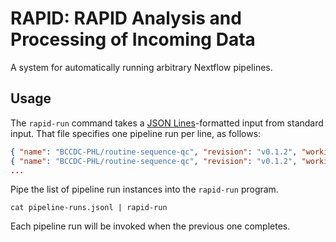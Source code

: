 # RAPID: RAPID Analysis and Processing of Incoming Data

A system for automatically running arbitrary Nextflow pipelines.

## Usage

The `rapid-run` command takes a [JSON Lines](https://jsonlines.org/)-formatted input from standard input. That file specifies one pipeline run per line, as follows:

```json
{ "name": "BCCDC-PHL/routine-sequence-qc", "revision": "v0.1.2", "working_directory": "/home/user/analyses", pipeline_params: {"input": "/path/to/input1", "output": "/path/to/output1", ...}}
{ "name": "BCCDC-PHL/routine-sequence-qc", "revision": "v0.1.2", "working_directory": "/home/user/analyses", pipeline_params: {"input": "/path/to/input2", "output": "/path/to/output2", ...}}
...
```

Pipe the list of pipeline run instances into the `rapid-run` program.

```
cat pipeline-runs.jsonl | rapid-run
```

Each pipeline run will be invoked when the previous one completes.
